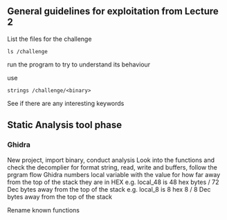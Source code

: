 ## General guidelines for exploitation from Lecture 2

List the files for the challenge

`ls /challenge`

run the program to try to understand its behaviour

use

`strings /challenge/<binary>`

See if there are any interesting keywords

## Static Analysis tool phase

### Ghidra

New project, import binary, conduct analysis
Look into the functions and check the decomplier for format string, read, write and buffers, follow the prgram flow
Ghidra numbers local variable with the value for how far away from the top of the stack they are in HEX 
e.g. local_48 is 48 hex bytes / 72 Dec bytes away from the top of the stack
e.g. local_8 is 8 hex 8 / 8 Dec bytes away from the top of the stack

Rename known functions
